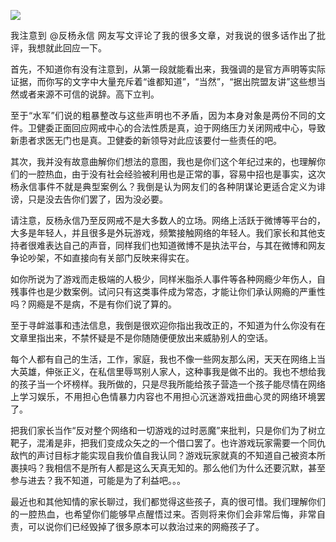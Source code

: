 <p><img src="https://github.com/ZjzMisaka/iaders/img/2019/11/94759-006XnhpCgy1g86pq4l4s6j304w02r3z0.jpg"></p>
<p align="justify">我注意到 @反杨永信 网友写文评论了我的很多文章，对我说的很多话作出了批评，我想就此回应一下。<span id="more-8392"></span></p>
<p align="justify">首先，不知道你有没有注意到，从第一段就能看出来，我强调的是官方声明等实际证据，而你写的文字中大量充斥着“谁都知道”，“当然”，“据出院盟友讲”这些想当然或者来源不可信的说辞。高下立判。</p>
<p align="justify">至于“水军”们说的粗暴整改与这些声明也不矛盾，因为本身对象是两份不同的文件。卫健委正面回应网戒中心的合法性质是真，迫于网络压力关闭网戒中心，导致新患者求医无门也是真。卫健委的新领导对此应该要付一些责任的吧。</p>
<p align="justify">其次，我并没有故意曲解你们想法的意图，我也是你们这个年纪过来的，也理解你们的一腔热血，由于没有社会经验被利用也是正常的事，容易中招也是事实，这次杨永信事件不就是典型案例么？我倒是认为网友们的各种阴谋论更适合定义为诽谤，只是没去告你们罢了，因为没必要。</p>
<p align="justify">请注意，反杨永信乃至反网戒不是大多数人的立场。网络上活跃于微博等平台的，大多是年轻人，并且很多是外玩游戏，频繁接触网络的年轻人。我们家长和其他支持者很难表达自己的声音，同样我们也知道微博不是执法平台，与其在微博和网友争论吵架，不如直接向有关部门反映来得实在。&nbsp;</p>
<p align="justify">如你所说为了游戏而走极端的人极少，同样米脂杀人事件等各种网瘾少年伤人，自残事件也是少数案例。试问只有这类事件成为常态，才能让你们承认网瘾的严重性吗？网瘾是不是病，不是有你们说了算的。</p>
<p align="justify">至于寻衅滋事和违法信息，我倒是很欢迎你指出我改正的，不知道为什么你没有在文章里指出来，不禁怀疑是不是你随随便便放出来威胁别人的空话。</p>
<p align="justify">每个人都有自己的生活，工作，家庭，我也不像一些网友那么闲，天天在网络上当大英雄，伸张正义，在私信里辱骂别人家人，这种事我是做不出的。我也不想给我的孩子当一个坏榜样。我所做的，只是尽我所能给孩子营造一个孩子能尽情在网络上学习娱乐，不用担心色情暴力内容也不用担心沉迷游戏扭曲心灵的网络环境罢了。</p>
<p align="justify">把我们家长当作“反对整个网络和一切游戏的过时恶魔”来批判，只是你们为了树立靶子，混淆是非，把我们变成众矢之的一个借口罢了。也许游戏玩家需要一个同仇敌忾的声讨目标才能实现自我价值自我认同？游戏玩家就真的不知道自己被资本所裹挟吗？我相信不是所有人都是这么天真无知的。那么他们为什么还要沉默，甚至参与进去？我不知道，可能是为了利益吧。。。</p>
<p align="justify">最近也和其他知情的家长聊过，我们都觉得这些孩子，真的很可惜。我们理解你们的一腔热血，也希望你们能够早点醒悟过来。否则将来你们会非常后悔，非常自责，可以说你们已经毁掉了很多原本可以救治过来的网瘾孩子了。</p>